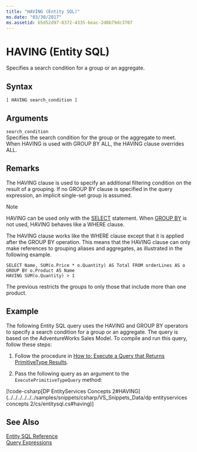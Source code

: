 ```yaml
---
title: "HAVING (Entity SQL)"
ms.date: "03/30/2017"
ms.assetid: b5d52d97-8372-4335-beac-2d0b79dc3707
---
```

# HAVING (Entity SQL)
Specifies a search condition for a group or an aggregate.  
  
## Syntax  
  
```  
[ HAVING search_condition ]  
```  
  
## Arguments  
 `search_condition`  
 Specifies the search condition for the group or the aggregate to meet. When HAVING is used with GROUP BY ALL, the HAVING clause overrides ALL.  
  
## Remarks  
 The HAVING clause is used to specify an additional filtering condition on the result of a grouping. If no GROUP BY clause is specified in the query expression, an implicit single-set group is assumed.  
  
> [!NOTE]
>  HAVING can be used only with the [SELECT](../../../../../../docs/framework/data/adonet/ef/language-reference/select-entity-sql.md) statement. When [GROUP BY](../../../../../../docs/framework/data/adonet/ef/language-reference/group-by-entity-sql.md) is not used, HAVING behaves like a WHERE clause.  
  
 The HAVING clause works like the WHERE clause except that it is applied after the GROUP BY operation. This means that the HAVING clause can only make references to grouping aliases and aggregates, as illustrated in the following example.  
  
```  
SELECT Name, SUM(o.Price * o.Quantity) AS Total FROM orderLines AS o GROUP BY o.Product AS Name  
HAVING SUM(o.Quantity) > 1  
```  
  
 The previous restricts the groups to only those that include more than one product.  
  
## Example  
 The following Entity SQL query uses the HAVING and GROUP BY operators to specify a search condition for a group or an aggregate. The query is based on the AdventureWorks Sales Model. To compile and run this query, follow these steps:  
  
1.  Follow the procedure in [How to: Execute a Query that Returns PrimitiveType Results](../../../../../../docs/framework/data/adonet/ef/how-to-execute-a-query-that-returns-primitivetype-results.md).  
  
2.  Pass the following query as an argument to the `ExecutePrimitiveTypeQuery` method:  
  
 [!code-csharp[DP EntityServices Concepts 2#HAVING](../../../../../../samples/snippets/csharp/VS_Snippets_Data/dp entityservices concepts 2/cs/entitysql.cs#having)]  
  
## See Also  
 [Entity SQL Reference](../../../../../../docs/framework/data/adonet/ef/language-reference/entity-sql-reference.md)  
 [Query Expressions](../../../../../../docs/framework/data/adonet/ef/language-reference/query-expressions-entity-sql.md)

